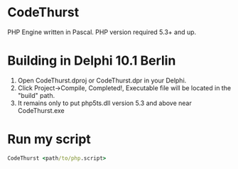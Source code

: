 # CodeThurst
PHP Engine written in Pascal. PHP version required 5.3+ and up.
# Building in Delphi 10.1 Berlin
1. Open CodeThurst.dproj or CodeThurst.dpr in your Delphi.
2. Click Project->Compile, Completed!, Executable file will be located in the "build" path.
3. It remains only to put php5ts.dll version 5.3 and above near CodeThurst.exe

# Run my script
```bat
CodeThurst <path/to/php.script>
```
